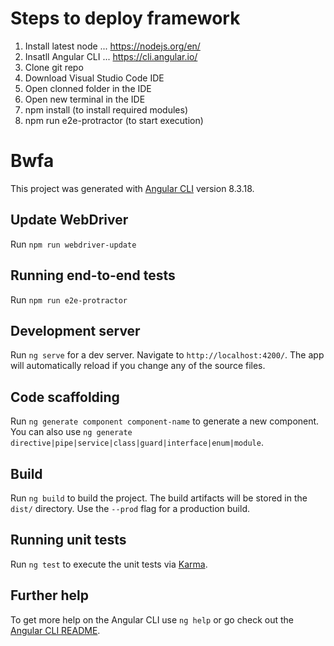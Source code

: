 # Steps to deploy framework
1. Install latest node ... https://nodejs.org/en/
2. Insatll Angular CLI ... https://cli.angular.io/
3. Clone git repo
4. Download Visual Studio Code IDE
5. Open clonned folder in the IDE
6. Open new terminal in the IDE
7. npm install (to install required modules)
8. npm run e2e-protractor (to start execution)

# Bwfa

This project was generated with [Angular CLI](https://github.com/angular/angular-cli) version 8.3.18.

## Update WebDriver

Run `npm run webdriver-update`

## Running end-to-end tests

Run `npm run e2e-protractor`

## Development server

Run `ng serve` for a dev server. Navigate to `http://localhost:4200/`. The app will automatically reload if you change any of the source files.

## Code scaffolding

Run `ng generate component component-name` to generate a new component. You can also use `ng generate directive|pipe|service|class|guard|interface|enum|module`.

## Build

Run `ng build` to build the project. The build artifacts will be stored in the `dist/` directory. Use the `--prod` flag for a production build.

## Running unit tests

Run `ng test` to execute the unit tests via [Karma](https://karma-runner.github.io).

## Further help

To get more help on the Angular CLI use `ng help` or go check out the [Angular CLI README](https://github.com/angular/angular-cli/blob/master/README.md).
